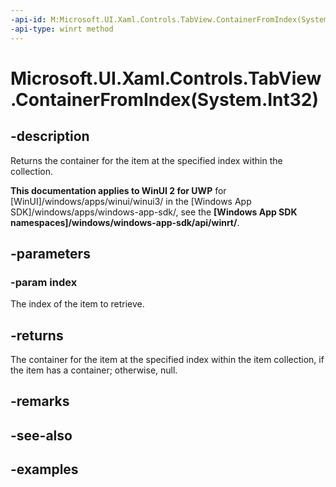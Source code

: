 ```yaml
---
-api-id: M:Microsoft.UI.Xaml.Controls.TabView.ContainerFromIndex(System.Int32)
-api-type: winrt method
---
```


# Microsoft.UI.Xaml.Controls.TabView.ContainerFromIndex(System.Int32)

<!--
public Windows.UI.Xaml.DependencyObject ContainerFromIndex (int index);
-->

## -description

Returns the container for the item at the specified index within the collection.

**This documentation applies to WinUI 2 for UWP** for [WinUI]/windows/apps/winui/winui3/ in the [Windows App SDK]/windows/apps/windows-app-sdk/, see the **[Windows App SDK namespaces]/windows/windows-app-sdk/api/winrt/**.

## -parameters

### -param index

The index of the item to retrieve.

## -returns

The container for the item at the specified index within the item collection, if the item has a container; otherwise, null.

## -remarks

## -see-also

## -examples

